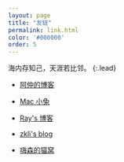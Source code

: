 ```yaml
---
layout: page
title: "友链"
permalink: link.html
color: '#000000'
order: 5
---
```



海内存知己，天涯若比邻。
{:.lead}


* [阿仲的博客](https://banyaner.github.io/)

* [Mac 小兔](https://perixiaowan.github.io/)

* [Ray's 博客](https://ray916.github.io/)

* [zkli's blog](https://lizekui.github.io/)

* [嗨森的猫窝](http://hexenq.com/blog/)
